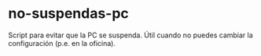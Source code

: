 # no-suspendas-pc
Script para evitar que la PC se suspenda. Útil cuando no puedes cambiar la configuración (p.e. en la oficina).
